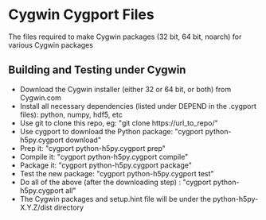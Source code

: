Cygwin Cygport Files
===================

The files required to make Cygwin packages (32 bit, 64 bit, noarch) for various Cygwin packages

Building and Testing under Cygwin
-----------

  * Download the Cygwin installer (either 32 or 64 bit, or both) from Cygwin.com
  * Install all necessary dependencies (listed under DEPEND in the .cygport files): python, numpy, hdf5, etc
  * Use git to clone this repo, eg: "git clone https://url_to_repo/"
  * Use cygport to download the Python package: "cygport python-h5py.cygport download"
  * Prep it: "cygport python-h5py.cygport prep"
  * Compile it: "cygport python-h5py.cygport compile"
  * Package it: "cygport python-h5py.cygport package"
  * Test the new package: "cygport python-h5py.cygport test"
  * Do all of the above (after the downloading step) : "cygport python-h5py.cygport all"
  * The Cygwin packages and setup.hint file will be under the python-h5py-X.Y.Z/dist directory

